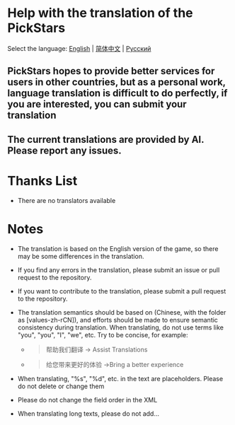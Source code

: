 # Help with the translation of the PickStars

Select the language: [English](README.md) | [简体中文](README_zh.md) | [Русский](README_ru.md)

## PickStars hopes to provide better services for users in other countries, but as a personal work, language translation is difficult to do perfectly, if you are interested, you can submit your translation

## The current translations are provided by AI. Please report any issues.

# Thanks List
- There are no translators available

# Notes
- The translation is based on the English version of the game, so there may be some differences in the translation.
- If you find any errors in the translation, please submit an issue or pull request to the repository.
 - If you want to contribute to the translation, please submit a pull request to the repository.

- The translation semantics should be based on (Chinese, with the folder as [values-zh-rCN]), and efforts should be made to ensure semantic consistency during translation. When translating, do not use terms like "you", "you", "I", "we", etc. Try to be concise, for example:

    - > 帮助我们翻译 -> Assist Translations

    - > 给您带来更好的体验 ->Bring a better experience

- When translating, "%s", "%d", etc. in the text are placeholders. Please do not delete or change them
- Please do not change the field order in the XML
- When translating long texts, please do not add...

